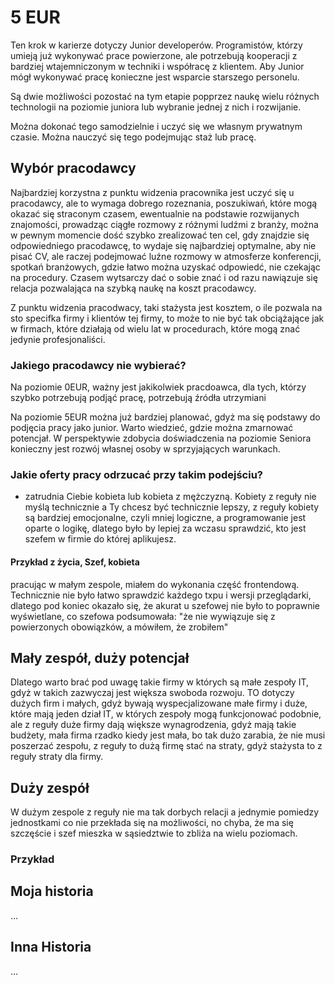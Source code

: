 # 5 EUR

Ten krok w karierze dotyczy Junior developerów.
Programistów, którzy umieją już wykonywać prace powierzone, ale potrzebują kooperacji z
bardziej wtajemniczonym w techniki i współracę z klientem.
Aby Junior mógł wykonywać pracę konieczne jest wsparcie starszego personelu.

Są dwie możliwości pozostać na tym etapie popprzez naukę wielu różnych technologii
na poziomie juniora lub wybranie jednej z nich i rozwijanie.

Można dokonać tego samodzielnie i uczyć się we własnym prywatnym czasie.
Można nauczyć się tego podejmując staż lub pracę.

## Wybór pracodawcy

Najbardziej korzystna z punktu widzenia pracownika jest uczyć się u pracodawcy, ale to wymaga dobrego rozeznania,
poszukiwań, które mogą okazać się straconym czasem,
ewentualnie na podstawie rozwijanych znajomości, prowadząc ciągłe rozmowy z różnymi ludźmi z branży,
można w pewnym momencie dość szybko zrealizować ten cel, gdy znajdzie się odpowiedniego pracodawcę,
to wydaje się najbardziej optymalne, aby nie pisać CV, ale raczej podejmować luźne rozmowy
w atmosferze konferencji, spotkań branżowych, gdzie łatwo można uzyskać odpowiedć, nie czekając na procedury.
Czasem wytsarczy dać o sobie znać i od razu nawiązuje się relacja pozwalająca na szybką naukę na koszt pracodawcy.

Z punktu widzenia pracodwacy, taki stażysta jest kosztem,  o ile pozwala na sto specifka firmy i klientów tej firmy,
to może to nie być tak obciążające jak w firmach, które działają od wielu lat w procedurach, które
mogą znać jedynie profesjonaliści.




### Jakiego pracodawcy nie wybierać?

Na poziomie 0EUR, ważny jest jakikolwiek pracdoawca, dla tych, którzy szybko potrzebują podjąć pracę,
potrzebują źródła utrzymiani

Na poziomie 5EUR można już bardziej planować, gdyż ma się podstawy do podjęcia pracy jako junior.
Warto wiedzieć, gdzie można zmarnować potencjał.
W perspektywie zdobycia doświadczenia na poziomie Seniora konieczny jest rozwój własnej osoby w
sprzyjających warunkach.

### Jakie oferty pracy odrzucać przy takim podejściu?
+ zatrudnia Ciebie kobieta lub kobieta z mężczyzną.
Kobiety z reguły nie myślą technicznie a Ty chcesz być technicznie lepszy,
z reguły kobiety są bardziej emocjonalne, czyli mniej logiczne, a programowanie jest oparte o logikę,
dlatego było by lepiej za wczasu sprawdzić, kto jest szefem w firmie do której aplikujesz.

#### Przykład z życia, Szef, kobieta
pracując w małym zespole, miałem do wykonania część frontendową.
Technicznie nie było łatwo sprawdzić każdego txpu i wersji przeglądarki, dlatego pod koniec
okazało się, że akurat u szefowej nie było to poprawnie wyświetlane, co szefowa podsumowała:
"że nie wywiązuje się z powierzonych obowiązków, a mówiłem, że zrobiłem"



## Mały zespół, duży potencjał

Dlatego warto brać pod uwagę takie firmy w których są małe zespoły IT,
gdyż w takich zazwyczaj jest większa swoboda rozwoju.
TO dotyczy dużych firm i małych, gdyż bywają wyspecjalizowane małe firmy i duże, które
mają jeden dział IT, w których zespoły mogą funkcjonować podobnie,
ale z reguły duże firmy dają większe wynagrodzenia, gdyż mają takie budżety,
mała firma rzadko kiedy jest mała, bo tak dużo zarabia, że nie musi poszerzać zespołu, z reguły
to dużą firmę stać na straty, gdyż stażysta to z reguły straty dla firmy.

## Duży zespół
W dużym zespole z reguły nie ma tak dorbych relacji
a jednymie pomiedzy jednostkami
co nie przekłada się na możliwości, no chyba, że ma się szczęście i szef mieszka w sąsiedztwie
to zbliża na wielu poziomach.

### Przykład





## Moja historia
...


## Inna Historia

...
